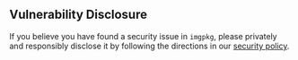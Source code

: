 ## Vulnerability Disclosure

If you believe you have found a security issue in `imgpkg`, please privately and responsibly disclose it by following the directions in our [security policy](https://carvel.dev/shared/docs/latest/security-policy/).